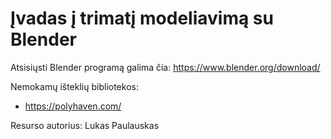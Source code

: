 # Įvadas į trimatį modeliavimą su Blender

Atsisiųsti Blender programą galima čia:
https://www.blender.org/download/

Nemokamų išteklių bibliotekos:
* https://polyhaven.com/

Resurso autorius: Lukas Paulauskas
